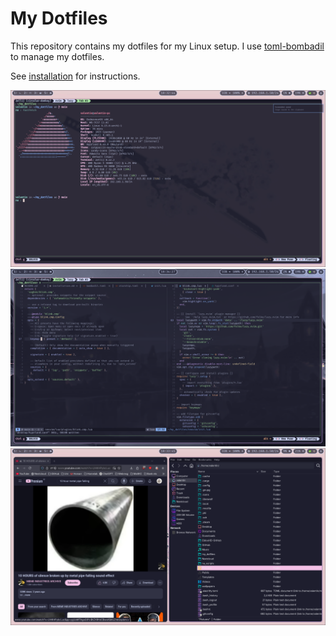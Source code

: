 # My Dotfiles

This repository contains my dotfiles for my Linux setup.
I use [toml-bombadil](https://github.com/oknozor/toml-bombadil) to manage my dotfiles.

See [installation](/docs/installation.md) for instructions.

![screenshot fastfetch](/docs/assets/screenshot_fastfetch.png)
![screenshot nvim](/docs/assets/screenshot_nvim.png)
![screenshot thunar/librewolf](/docs/assets/screenshot_thunar_librewolf.png)
